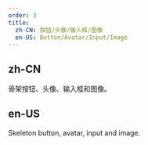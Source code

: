 ```yaml
---
order: 3
title:
  zh-CN: 按钮/头像/输入框/图像
  en-US: Button/Avatar/Input/Image
---
```


## zh-CN

骨架按钮、头像、输入框和图像。

## en-US

Skeleton button, avatar, input and image.